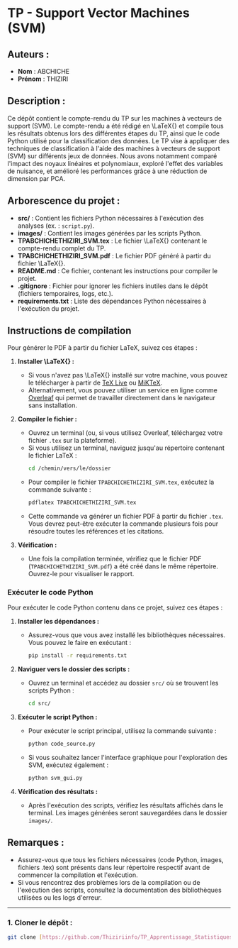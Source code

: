# TP - Support Vector Machines (SVM)

## Auteurs :
- **Nom** : ABCHICHE
- **Prénom** : THIZIRI

## Description :
Ce dépôt contient le compte-rendu du TP sur les machines à vecteurs de support (SVM). Le compte-rendu a été rédigé en \LaTeX{} et compile tous les résultats obtenus lors des différentes étapes du TP, ainsi que le code Python utilisé pour la classification des données. Le TP vise à appliquer des techniques de classification à l'aide des machines à vecteurs de support (SVM) sur différents jeux de données. Nous avons notamment comparé l'impact des noyaux linéaires et polynomiaux, exploré l'effet des variables de nuisance, et amélioré les performances grâce à une réduction de dimension par PCA.

## Arborescence du projet :
- **src/** : Contient les fichiers Python nécessaires à l'exécution des analyses (ex. : `script.py`).
- **images/** : Contient les images générées par les scripts Python.
- **TPABCHICHETHIZIRI_SVM.tex** : Le fichier \LaTeX{} contenant le compte-rendu complet du TP.
- **TPABCHICHETHIZIRI_SVM.pdf** : Le fichier PDF généré à partir du fichier \LaTeX{}.
- **README.md** : Ce fichier, contenant les instructions pour compiler le projet.
- **.gitignore** : Fichier pour ignorer les fichiers inutiles dans le dépôt (fichiers temporaires, logs, etc.).
- **requirements.txt** : Liste des dépendances Python nécessaires à l'exécution du projet.

## Instructions de compilation

Pour générer le PDF à partir du fichier LaTeX, suivez ces étapes :

1. **Installer \LaTeX{} :**
   - Si vous n'avez pas \LaTeX{} installé sur votre machine, vous pouvez le télécharger à partir de [TeX Live](https://www.tug.org/texlive/) ou [MiKTeX](https://miktex.org/).
   - Alternativement, vous pouvez utiliser un service en ligne comme [Overleaf](https://www.overleaf.com/) qui permet de travailler directement dans le navigateur sans installation.

2. **Compiler le fichier :**
   - Ouvrez un terminal (ou, si vous utilisez Overleaf, téléchargez votre fichier `.tex` sur la plateforme).
   - Si vous utilisez un terminal, naviguez jusqu'au répertoire contenant le fichier LaTeX :
     ```bash
     cd /chemin/vers/le/dossier
     ```
   - Pour compiler le fichier `TPABCHICHETHIZIRI_SVM.tex`, exécutez la commande suivante :
     ```bash
     pdflatex TPABCHICHETHIZIRI_SVM.tex
     ```
   - Cette commande va générer un fichier PDF à partir du fichier `.tex`. Vous devrez peut-être exécuter la commande plusieurs fois pour résoudre toutes les références et les citations.

3. **Vérification :**
   - Une fois la compilation terminée, vérifiez que le fichier PDF (`TPABCHICHETHIZIRI_SVM.pdf`) a été créé dans le même répertoire. Ouvrez-le pour visualiser le rapport.

### Exécuter le code Python

Pour exécuter le code Python contenu dans ce projet, suivez ces étapes :

1. **Installer les dépendances :**
   - Assurez-vous que vous avez installé les bibliothèques nécessaires. Vous pouvez le faire en exécutant :
     ```bash
     pip install -r requirements.txt
     ```

2. **Naviguer vers le dossier des scripts :**
   - Ouvrez un terminal et accédez au dossier `src/` où se trouvent les scripts Python :
     ```bash
     cd src/
     ```

3. **Exécuter le script Python :**
   - Pour exécuter le script principal, utilisez la commande suivante :
     ```bash
     python code_source.py
     ```
   - Si vous souhaitez lancer l'interface graphique pour l'exploration des SVM, exécutez également :
     ```bash
     python svm_gui.py
     ```

4. **Vérification des résultats :**
   - Après l'exécution des scripts, vérifiez les résultats affichés dans le terminal. Les images générées seront sauvegardées dans le dossier `images/`.

## Remarques :
- Assurez-vous que tous les fichiers nécessaires (code Python, images, fichiers .tex) sont présents dans leur répertoire respectif avant de commencer la compilation et l'exécution.
- Si vous rencontrez des problèmes lors de la compilation ou de l'exécution des scripts, consultez la documentation des bibliothèques utilisées ou les logs d'erreur.

---
### 1. Cloner le dépôt :
```bash
git clone [https://github.com/Thiziriinfo/TP_Apprentissage_Statistiques.git]
